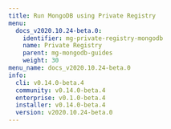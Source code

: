 ```yaml
---
title: Run MongoDB using Private Registry
menu:
  docs_v2020.10.24-beta.0:
    identifier: mg-private-registry-mongodb
    name: Private Registry
    parent: mg-mongodb-guides
    weight: 30
menu_name: docs_v2020.10.24-beta.0
info:
  cli: v0.14.0-beta.4
  community: v0.14.0-beta.4
  enterprise: v0.1.0-beta.4
  installer: v0.14.0-beta.4
  version: v2020.10.24-beta.0
---
```


